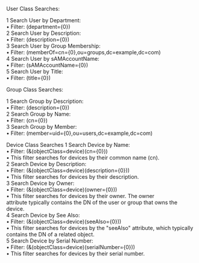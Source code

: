 User Class Searches:                                                    

 1 Search User by Department:                                           
    • Filter: (department={0})                                          
 2 Search User by Description:                                          
    • Filter: (description={0})                                         
 3 Search User by Group Membership:                                     
    • Filter: (memberOf=cn={0},ou=groups,dc=example,dc=com)             
 4 Search User by sAMAccountName:                                       
    • Filter: (sAMAccountName={0})                                      
 5 Search User by Title:                                                
    • Filter: (title={0})                                               

Group Class Searches:                                                   

 1 Search Group by Description:                                         
    • Filter: (description={0})                                         
 2 Search Group by Name:                                                
    • Filter: (cn={0})                                                  
 3 Search Group by Member:                                              
    • Filter: (member=uid={0},ou=users,dc=example,dc=com)   

Device Class Searches
1 Search Device by Name:                                               
   • Filter: (&(objectClass=device)(cn={0}))                           
   • This filter searches for devices by their common name (cn).       
2 Search Device by Description:                                        
   • Filter: (&(objectClass=device)(description={0}))                  
   • This filter searches for devices by their description.            
3 Search Device by Owner:                                              
   • Filter: (&(objectClass=device)(owner={0}))                        
   • This filter searches for devices by their owner. The owner        
     attribute typically contains the DN of the user or group that owns
     the device.                                                       
4 Search Device by See Also:                                           
   • Filter: (&(objectClass=device)(seeAlso={0}))                      
   • This filter searches for devices by the "seeAlso" attribute, which
     typically contains the DN of a related object.                    
5 Search Device by Serial Number:                                      
   • Filter: (&(objectClass=device)(serialNumber={0}))                 
   • This filter searches for devices by their serial number.  
